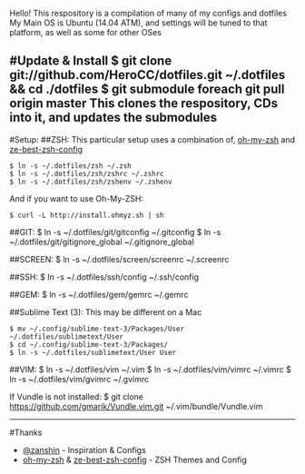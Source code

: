 Hello! This respository is a compilation of many of my configs and dotfiles
My Main OS is Ubuntu (14.04 ATM), and settings will be tuned to that platform, as well as some for other OSes

#Update & Install
	$ git clone git://github.com/HeroCC/dotfiles.git ~/.dotfiles && cd ./dotfiles
	$ git submodule foreach git pull origin master
This clones the respository, CDs into it, and updates the submodules
---

#Setup:
##ZSH:
This particular setup uses a combination of, [oh-my-zsh](https://github.com/robbyrussell/oh-my-zsh/) and [ze-best-zsh-config](https://github.com/spicycode/ze-best-zsh-config)

	$ ln -s ~/.dotfiles/zsh ~/.zsh
	$ ln -s ~/.dotfiles/zsh/zshrc ~/.zshrc
	$ ln -s ~/.dotfiles/zsh/zshenv ~/.zshenv
And if you want to use Oh-My-ZSH:

	$ curl -L http://install.ohmyz.sh | sh

##GIT:
	$ ln -s ~/.dotfiles/git/gitconfig ~/.gitconfig
	$ ln -s ~/.dotfiles/git/gitignore_global ~/.gitignore_global

##SCREEN:
	$ ln -s ~/.dotfiles/screen/screenrc ~/.screenrc

##SSH:
	$ ln -s ~/.dotfiles/ssh/config ~/.ssh/config

##GEM:
	$ ln -s ~/.dotfiles/gem/gemrc ~/.gemrc

##Sublime Text (3):
This may be different on a Mac

	$ mv ~/.config/sublime-text-3/Packages/User ~/.dotfiles/sublimetext/User
	$ cd ~/.config/sublime-text-3/Packages/
	$ ln -s ~/.dotfiles/sublimetext/User User

##VIM:
	$ ln -s ~/.dotfiles/vim ~/.vim
	$ ln -s ~/.dotfiles/vim/vimrc ~/.vimrc
	$ ln -s ~/.dotfiles/vim/gvimrc ~/.gvimrc

If Vundle is not installed:
	$ git clone https://github.com/gmarik/Vundle.vim.git ~/.vim/bundle/Vundle.vim
	
---

#Thanks
- [@zanshin](https://github.com/zanshin/dotfiles) - Inspiration & Configs
- [oh-my-zsh](https://github.com/robbyrussell/oh-my-zsh/) & [ze-best-zsh-config](https://github.com/spicycode/ze-best-zsh-config) - ZSH Themes and Config